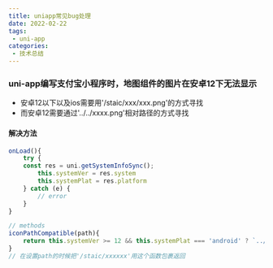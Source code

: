 ```yaml
---
title: uniapp常见bug处理
date: 2022-02-22
tags:
 - uni-app
categories:
 - 技术总结
---
```


### uni-app编写支付宝小程序时，地图组件的图片在安卓12下无法显示
- 安卓12以下以及ios需要用'/staic/xxx/xxx.png'的方式寻找
- 而安卓12需要通过'../../xxxx.png'相对路径的方式寻找
#### 解决方法
```js
onLoad(){
    try {
    const res = uni.getSystemInfoSync();
        this.systemVer = res.system
        this.systemPlat = res.platform
    } catch (e) {
        // error
    }
}

// methods
iconPathCompatible(path){
	return this.systemVer >= 12 && this.systemPlat === 'android' ? `../..${path}`:path
}
// 在设置path的时候把'/staic/xxxxxx'用这个函数包裹返回
```